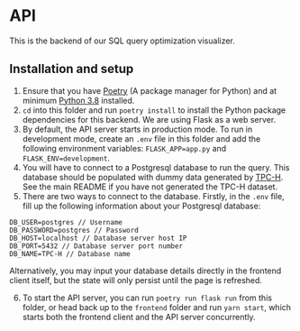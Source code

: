 # API

This is the backend of our SQL query optimization visualizer.

## Installation and setup

1. Ensure that you have [Poetry](https://python-poetry.org/docs/) (A package manager for Python) and at minimum [Python 3.8](https://www.python.org/downloads/) installed.
2. `cd` into this folder and run `poetry install` to install the Python package dependencies for this backend. We are using Flask as a web server.
3. By default, the API server starts in production mode. To run in development mode, create an `.env` file in this folder and add the following environment variables: `FLASK_APP=app.py` and `FLASK_ENV=development`.
4. You will have to connect to a Postgresql database to run the query. This database should be populated with dummy data generated by [TPC-H](http://www.tpc.org/tpch/). See the main README if you have not generated the TPC-H dataset.
5. There are two ways to connect to the database. Firstly, in the `.env` file, fill up the following information about your Postgresql database:

```
DB_USER=postgres // Username
DB_PASSWORD=postgres // Password
DB_HOST=localhost // Database server host IP
DB_PORT=5432 // Database server port number
DB_NAME=TPC-H // Database name
```

Alternatively, you may input your database details directly in the frontend client itself, but the state will only persist until the page is refreshed.

6. To start the API server, you can run `poetry run flask run` from this folder, or head back up to the `frontend` folder and run `yarn start`, which starts both the frontend client and the API server concurrently.
